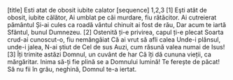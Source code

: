 [title] Esti atat de obosit iubite calator
[sequence] 1,2,3
[1]
Eşti atât de obosit, iubite călător,
Ai umblat pe căi murdare, fiu rătăcitor.
Ai cutreierat pământul
Și-ai cules ca roadă vântul chinuit ai fost de rău,
Dar acum te iartă Sfântul, bunul Dumnezeu.
[2]
Ostenită ți-e privirea, capul ți-e plecat
Soarta crud-ai cunoscut-o, fiu nemângâiat
Că ai vrut să afli calea
Unde-i plânsul, unde-i jalea,
N-ai știut de Cel de sus
Auzi, cum răsună valea numai de Isus!
[3]
Îți trimite astăzi Domnul, un cuvânt de har
Că îți dă cununa vieții, ca mărgăritar.
Inima să-ți fie plină se a Domnului lumină!
Te ferește de păcat!
Să nu fii în grâu, neghină, Domnul te-a iertat.

